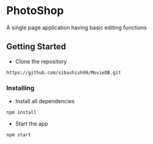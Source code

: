 # PhotoShop

A single page application having basic editing functions


## Getting Started


* Clone the repository

```
https://github.com/sibashish99/MovieDB.git
```
### Installing

* Install all dependencies

```
npm install
```

* Start the app

```
npm start
```
